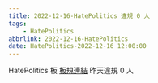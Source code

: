 ```yaml
---
title: 2022-12-16-HatePolitics 違規 0 人
tags:
    - HatePolitics
abbrlink: 2022-12-16-HatePolitics
date: HatePolitics-2022-12-16 12:00:00
---
```

HatePolitics 板 [板規連結](https://www.ptt.cc/bbs/HatePolitics/M.1617115262.A.D60.html)
昨天違規 0 人
